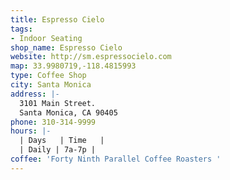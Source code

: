 ```yaml
---
title: Espresso Cielo
tags:
- Indoor Seating
shop_name: Espresso Cielo
website: http://sm.espressocielo.com
map: 33.9980719,-118.4815993
type: Coffee Shop
city: Santa Monica
address: |-
  3101 Main Street.
  Santa Monica, CA 90405
phone: 310-314-9999
hours: |-
  | Days   | Time   |
  | Daily | 7a-7p |
coffee: 'Forty Ninth Parallel Coffee Roasters '
---
```


